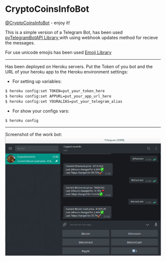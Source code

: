 # CryptoCoinsInfoBot

[@CryptoCoinsInfoBot](https://t.me/CryptoCoinsInfoBot "@CryptoCoinsInfoBot") - enjoy it!

This is a simple version of a Telegram Bot, has been used [pyTelegramBotAPI Library ](https://github.com/eternnoir/pyTelegramBotAPI "pyTelegramBotAPI Library GitHub Repository") with using webhook updates method for recieve the messages.  

For use unicode emojis has been used [Emoji Library](https://github.com/carpedm20/emoji "Emoji for Python.")

---

Has been deployed on Heroku servers. Put the Token of you bot and the URL of your heroku app to the Heroku environment settings:

+ For setting up variables:
```bash
$ heroku config:set TOKEN=put_your_token_here
$ heroku config:set APPURL=put_your_app_url_here
$ heroku config:set YOURALIAS=put_your_telegram_alias
```

+ For show your configs vars:
```bash
$ heroku config
```
---

Screenshot of the work bot:
![CryptoCoinsInfoBot](CryptoCoinsInfoBot.jpg "CryptoCoinsInfoBot")